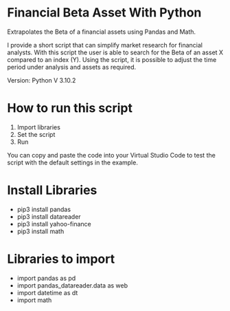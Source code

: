 # Financial Beta Asset With Python

Extrapolates the Beta of a financial assets using Pandas and Math.

I provide a short script that can simplify market research for financial analysts. 
With this script the user is able to search for the Beta of an asset X compared to an index (Y). 
Using the script, it is possible to adjust the time period under analysis and assets as required. 

Version: Python V 3.10.2

# How to run this script 
1) Import libraries 
2) Set the script 
3) Run 

You can copy and paste the code into your Virtual Studio Code to test the script with the default settings in the example.

# Install Libraries
- pip3 install pandas 
- pip3 install datareader 
- pip3 install yahoo-finance
- pip3 install math

# Libraries to import 
- import pandas as pd
- import pandas_datareader.data as web
- import datetime as dt
- import math 
